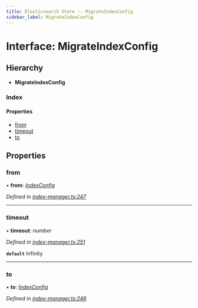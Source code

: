 ```yaml
---
title: Elasticsearch Store :: MigrateIndexConfig
sidebar_label: MigrateIndexConfig
---
```


# Interface: MigrateIndexConfig

## Hierarchy

* **MigrateIndexConfig**

### Index

#### Properties

* [from](migrateindexconfig.md#from)
* [timeout](migrateindexconfig.md#timeout)
* [to](migrateindexconfig.md#to)

## Properties

###  from

• **from**: *[IndexConfig](indexconfig.md)*

*Defined in [index-manager.ts:247](https://github.com/terascope/teraslice/blob/7cdb60b1/packages/elasticsearch-store/src/index-manager.ts#L247)*

___

###  timeout

• **timeout**: *number*

*Defined in [index-manager.ts:251](https://github.com/terascope/teraslice/blob/7cdb60b1/packages/elasticsearch-store/src/index-manager.ts#L251)*

**`default`** Infinity

___

###  to

• **to**: *[IndexConfig](indexconfig.md)*

*Defined in [index-manager.ts:246](https://github.com/terascope/teraslice/blob/7cdb60b1/packages/elasticsearch-store/src/index-manager.ts#L246)*

